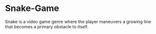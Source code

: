 # Snake-Game
Snake is a video game genre where the player maneuvers a growing line that becomes a primary obstacle to itself.

